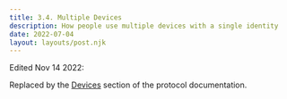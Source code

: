 ```yaml
---
title: 3.4. Multiple Devices
description: How people use multiple devices with a single identity
date: 2022-07-04
layout: layouts/post.njk
---
```

Edited Nov 14 2022:

Replaced by the [Devices](/docs/devices.html) section of the protocol documentation. 